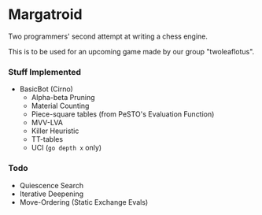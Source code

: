 
# Margatroid
Two programmers' second attempt at writing a chess engine.

This is to be used for an upcoming game made by our group "twoleaflotus".

### Stuff Implemented
  - BasicBot (Cirno)
    - Alpha-beta Pruning
    - Material Counting
    - Piece-square tables (from PeSTO's Evaluation Function)
    - MVV-LVA
    - Killer Heuristic
    - TT-tables
    - UCI (`go depth x` only)

### Todo
  - Quiescence Search
  - Iterative Deepening
  - Move-Ordering (Static Exchange Evals)
